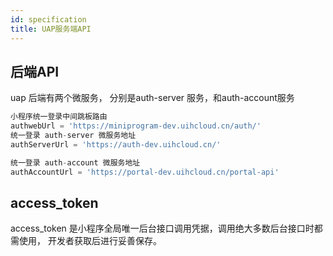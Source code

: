 ```yaml
---
id: specification
title: UAP服务端API
---
```


## 后端API
uap 后端有两个微服务， 分别是auth-server 服务，和auth-account服务

```jsx  title="dev环境地址示例"
小程序统一登录中间跳板路由
authwebUrl = 'https://miniprogram-dev.uihcloud.cn/auth/'
统一登录 auth-server 微服务地址
authServerUrl = 'https://auth-dev.uihcloud.cn/'

统一登录 auth-account 微服务地址
authAccountUrl = 'https://portal-dev.uihcloud.cn/portal-api'
```
## access_token

access_token 是小程序全局唯一后台接口调用凭据，调用绝大多数后台接口时都需使用， 开发者获取后进行妥善保存。